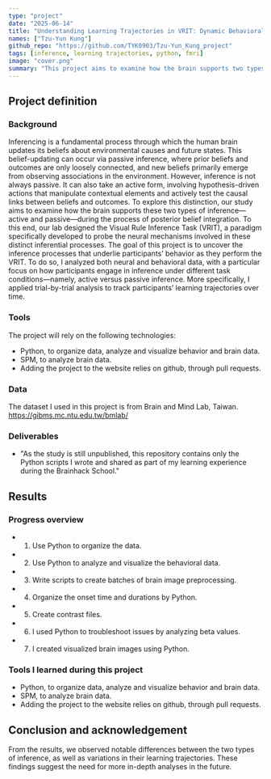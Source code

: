 ```yaml
---
type: "project"
date: "2025-06-14"
title: "Understanding Learning Trajectories in VRIT: Dynamic Behavioral and Neural Signatures of Inference"
names: ["Tzu-Yun Kung"]
github_repo: "https://github.com/TYK0903/Tzu-Yun_Kung_project"
tags: [inference, learning trajectories, python, fmri]
image: "cover.png"
summary: "This project aims to examine how the brain supports two types of inference—active and passive—during the process of posterior belief integration. I applied trial-by-trial analysis to track participants’ learning trajectories over time."
---
```


## Project definition

### Background

Inferencing is a fundamental process through which the human brain updates its beliefs about environmental causes and future states. This belief-updating can occur via passive inference, where prior beliefs and outcomes are only loosely connected, and new beliefs primarily emerge from observing associations in the environment.
However, inference is not always passive. It can also take an active form, involving hypothesis-driven actions that manipulate contextual elements and actively test the causal links between beliefs and outcomes.
To explore this distinction, our study aims to examine how the brain supports these two types of inference—active and passive—during the process of posterior belief integration. To this end, our lab designed the Visual Rule Inference Task (VRIT), a paradigm specifically developed to probe the neural mechanisms involved in these distinct inferential processes.
The goal of this project is to uncover the inference processes that underlie participants’ behavior as they perform the VRIT. To do so, I analyzed both neural and behavioral data, with a particular focus on how participants engage in inference under different task conditions—namely, active versus passive inference. More specifically, I applied trial-by-trial analysis to track participants’ learning trajectories over time. 



### Tools

The project will rely on the following technologies:
 * Python, to organize data, analyze and visualize behavior and brain data.
 * SPM, to analyze brain data.
 * Adding the project to the website relies on github, through pull requests.

### Data

The dataset I used in this project is from Brain and Mind Lab, Taiwan. https://gibms.mc.ntu.edu.tw/bmlab/


### Deliverables
 - "As the study is still unpublished, this repository contains only the Python scripts I wrote and shared as part of my learning experience during the Brainhack School."

## Results

### Progress overview
 * 1. Use Python to organize the data.
 * 2. Use Python to analyze and visualize the behavioral data.
 * 3. Write scripts to create batches of brain image preprocessing.
 * 4. Organize the onset time and durations by Python.
 * 5. Create contrast files.
 * 6. I used Python to troubleshoot issues by analyzing beta values.
 * 7. I created visualized brain images using Python.

### Tools I learned during this project
 * Python, to organize data, analyze and visualize behavior and brain data.
 * SPM, to analyze brain data.
 * Adding the project to the website relies on github, through pull requests.


## Conclusion and acknowledgement
From the results, we observed notable differences between the two types of inference, as well as variations in their learning trajectories. These findings suggest the need for more in-depth analyses in the future.

